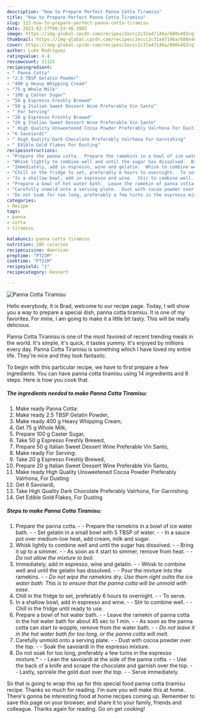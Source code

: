 ```yaml
---
description: "How to Prepare Perfect Panna Cotta Tiramisu"
title: "How to Prepare Perfect Panna Cotta Tiramisu"
slug: 112-how-to-prepare-perfect-panna-cotta-tiramisu
date: 2021-02-27T00:53:46.398Z
image: https://img-global.cpcdn.com/recipes/2eccc2c31a47146a/680x482cq70/panna-cotta-tiramisu-recipe-main-photo.jpg
thumbnail: https://img-global.cpcdn.com/recipes/2eccc2c31a47146a/680x482cq70/panna-cotta-tiramisu-recipe-main-photo.jpg
cover: https://img-global.cpcdn.com/recipes/2eccc2c31a47146a/680x482cq70/panna-cotta-tiramisu-recipe-main-photo.jpg
author: Luke Rodriguez
ratingvalue: 4.4
reviewcount: 11121
recipeingredient:
- " Panna Cotta"
- "2.5 TBSP Gelatin Powder"
- "400 g Heavy Whipping Cream"
- "75 g Whole Milk"
- "100 g Caster Sugar"
- "50 g Espresso Freshly Brewed"
- "50 g Italian Sweet Dessert Wine Preferable Vin Santo"
- " For Serving"
- "20 g Espresso Freshly Brewed"
- "20 g Italian Sweet Dessert Wine Preferable Vin Santo"
- " High Quality Unsweetened Cocoa Powder Preferably Valrhona For Dusting"
- "6 Savoiardi"
- " High Quality Dark Chocolate Preferably Valrhona For Garnishing"
- " Edible Gold Flakes For Dusting"
recipeinstructions:
- "Prepare the panna cotta.  Prepare the ramekins in a bowl of ice water bath.  Set gelatin in a small bowl with 5 TBSP of water.  In a sauce pot over medium-low heat, add cream, milk and sugar."
- "Whisk lightly to combine well and until the sugar has dissolved.  Bring it up to a simmer.  As soon as it start to simmer, remove from heat.  *Do not allow the mixture to boil.*"
- "Immediately, add in espresso, wine and gelatin.  Whisk to combine well and until the gelatin has dissolved.  Pour the mixture into the ramekins.  *Do not wipe the ramekins dry. Use them right outta the ice water bath. This is to ensure that the panna cotta will be unmold with ease.*"
- "Chill in the fridge to set, preferably 6 hours to overnight.  To serve."
- "In a shallow bowl, add in espresso and wine.  Stir to combine well.  Chill in the fridge until ready to use."
- "Prepare a bowl of hot water bath.  Leave the ramekin of panna cotta in the hot water bath for about 45 sec to 1 min.  As soon as the panna cotta can start to wopple, remove from the water bath.  *Do not leave it in the hot water bath for too long, or the panna cotta will melt.*"
- "Carefully unmold onto a serving plate.  Dust with cocoa powder over the top.  Soak the savoiardi in the espresso mixture."
- "Do not soak for too long, preferably a few turns in the espresso mixture.*  Lean the savoiardi at the side of the panna cotta.  Use the back of a knife and scrape the chocolate and garnish over the top.  Lastly, sprinkle the gold dust over the top.  Serve immediately."
categories:
- Recipe
tags:
- panna
- cotta
- tiramisu

katakunci: panna cotta tiramisu 
nutrition: 285 calories
recipecuisine: American
preptime: "PT23M"
cooktime: "PT31M"
recipeyield: "1"
recipecategory: Dessert

---
```



![Panna Cotta Tiramisu](https://img-global.cpcdn.com/recipes/2eccc2c31a47146a/680x482cq70/panna-cotta-tiramisu-recipe-main-photo.jpg)

Hello everybody, it is Brad, welcome to our recipe page. Today, I will show you a way to prepare a special dish, panna cotta tiramisu. It is one of my favorites. For mine, I am going to make it a little bit tasty. This will be really delicious.



Panna Cotta Tiramisu is one of the most favored of recent trending meals in the world. It's simple, it's quick, it tastes yummy. It's enjoyed by millions every day. Panna Cotta Tiramisu is something which I have loved my entire life. They're nice and they look fantastic.


To begin with this particular recipe, we have to first prepare a few ingredients. You can have panna cotta tiramisu using 14 ingredients and 8 steps. Here is how you cook that.

<!--inarticleads1-->

##### The ingredients needed to make Panna Cotta Tiramisu:

1. Make ready  Panna Cotta:
1. Make ready 2.5 TBSP Gelatin Powder,
1. Make ready 400 g Heavy Whipping Cream,
1. Get 75 g Whole Milk,
1. Prepare 100 g Caster Sugar,
1. Take 50 g Espresso Freshly Brewed,
1. Prepare 50 g Italian Sweet Dessert Wine Preferable Vin Santo,
1. Make ready  For Serving:
1. Take 20 g Espresso Freshly Brewed,
1. Prepare 20 g Italian Sweet Dessert Wine Preferable Vin Santo,
1. Make ready  High Quality Unsweetened Cocoa Powder Preferably Valrhona, For Dusting
1. Get 6 Savoiardi,
1. Take  High Quality Dark Chocolate Preferably Valrhona, For Garnishing
1. Get  Edible Gold Flakes, For Dusting




<!--inarticleads2-->

##### Steps to make Panna Cotta Tiramisu:

1. Prepare the panna cotta. -  - Prepare the ramekins in a bowl of ice water bath. -  - Set gelatin in a small bowl with 5 TBSP of water. -  - In a sauce pot over medium-low heat, add cream, milk and sugar.
1. Whisk lightly to combine well and until the sugar has dissolved. -  - Bring it up to a simmer. -  - As soon as it start to simmer, remove from heat. -  - *Do not allow the mixture to boil.*
1. Immediately, add in espresso, wine and gelatin. -  - Whisk to combine well and until the gelatin has dissolved. -  - Pour the mixture into the ramekins. -  - *Do not wipe the ramekins dry. Use them right outta the ice water bath. This is to ensure that the panna cotta will be unmold with ease.*
1. Chill in the fridge to set, preferably 6 hours to overnight. -  - To serve.
1. In a shallow bowl, add in espresso and wine. -  - Stir to combine well. -  - Chill in the fridge until ready to use.
1. Prepare a bowl of hot water bath. -  - Leave the ramekin of panna cotta in the hot water bath for about 45 sec to 1 min. -  - As soon as the panna cotta can start to wopple, remove from the water bath. -  - *Do not leave it in the hot water bath for too long, or the panna cotta will melt.*
1. Carefully unmold onto a serving plate. -  - Dust with cocoa powder over the top. -  - Soak the savoiardi in the espresso mixture.
1. Do not soak for too long, preferably a few turns in the espresso mixture.* -  - Lean the savoiardi at the side of the panna cotta. -  - Use the back of a knife and scrape the chocolate and garnish over the top. -  - Lastly, sprinkle the gold dust over the top. -  - Serve immediately.




So that is going to wrap this up for this special food panna cotta tiramisu recipe. Thanks so much for reading. I'm sure you will make this at home. There's gonna be interesting food at home recipes coming up. Remember to save this page on your browser, and share it to your family, friends and colleague. Thanks again for reading. Go on get cooking!
